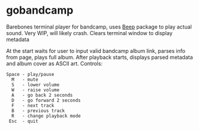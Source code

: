  # gobandcamp

 Barebones terminal player for bandcamp, uses [Beep](https://github.com/faiface/beep/) package to play actual sound.
 Very WIP, will likely crash. Clears terminal window to display metadata

 At the start waits for user to input valid bandcamp album link, parses info from page, plays full album.
 After playback starts, displays parsed metadata and album cover as ASCII art. Controls:

	Space - play/pause
	  M	  - mute
	  S	  - lower volume
      W	  - raise volume
	  A	  - go back 2 seconds
	  D   - go forward 2 seconds
	  F	  - next track
      B	  - previous track
      R	  - change playback mode
     Esc  - quit
